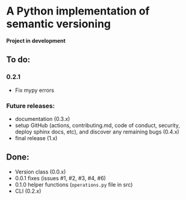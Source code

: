 # A Python implementation of semantic versioning

**Project in development**

## To do:

### 0.2.1

- Fix mypy errors

### Future releases:

- documentation (0.3.x)
- setup GitHub (actions, contributing.md, code of conduct, security, deploy sphinx docs, etc), and discover any remaining bugs (0.4.x)
- final release (1.x)

## Done:

- Version class (0.0.x)
- 0.0.1 fixes (issues #1, #2, #3, #4, #6)
- 0.1.0 helper functions (`operations.py` file in src)
- CLI (0.2.x)
